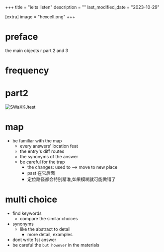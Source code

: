 +++
title = "ielts listen"
description = ""
last_modified_date = "2023-10-29"

[extra]
image = "hexcell.png"
+++

# preface
the main objects r part 2 and 3

# frequency
# part2 
![SWaXKJtest](https://cdn.jsdelivr.net/gh/h3x311/upic@main/LC3/2023/SWaXKJtest.png)

# map

- be familiar with the map
  - every answers' location feat
  - the entry's diff routes
  - the synonyms of the answer
  - be careful for the trap
    - the changes: used to --> move to new place
    - past 在它后面
    - 定位路径都会特别精准,如果模糊就可能做错了

# multi choice

- find keywords
  - compare the similar choices
- synonyms 
  - like the abstract to detail
    - more detail, examples
- dont write 1st answer
- be careful the `but however` in the materials